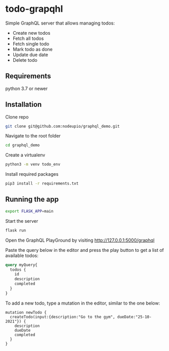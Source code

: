# todo-grapqhl
Simple GraphQL server that allows managing todos:
* Create new todos
* Fetch all todos
* Fetch single todo
* Mark todo as done
* Update due date
* Delete todo

## Requirements

python 3.7 or newer

## Installation
Clone repo
```bash
git clone git@github.com:nodeupio/graphql_demo.git
```
Navigate to the root folder
```bash
cd graphql_demo
```

Create a virtualenv
```bash
python3 -m venv todo_env
```

Install required packages
```bash
pip3 install -r requirements.txt
```

## Running the app

```bash
export FLASK_APP=main
```

Start the server 
```bash
flask run
```

Open the GraphQL PlayGround by visiting http://127.0.0.1:5000/graphql 

Paste the query below in the editor and press the play button to get a list
 of available todos:
```graphql
query myQuery{
  todos {
    id
    description
    completed
  }
}
```

To add a new todo, type a mutation in the editor, similar to the one below:
```
mutation newTodo {
  createTodo(input:{description:"Go to the gym", dueDate:"25-10-2021"}) {
    description
    dueDate
    completed
  }
}
```
